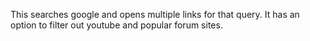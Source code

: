 This searches google and opens multiple links for that query. It has an option to filter out youtube and popular forum sites.
